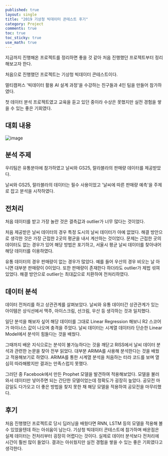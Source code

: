 ```yaml
---
published: true
layout: single
title: "2019 기상청 빅데이터 콘테스트 후기"
category: Project
comments: true
toc: true
toc_sticky: true
use_math: true
---
```


지금까지 진행해온 프로젝트를 정리하면 좋을 것 같아 처음 진행했던 프로젝트부터 정리해보고자 한다. 

처음으로 진행했던 프로젝트는 기상청 빅데이터 콘테스트이다.

멀티캠퍼스 '빅데이터 활용 AI 설계 과정'을 수강하는 친구들과 4인 팀을 만들어 참가하였다.

첫 데이터 분석 프로젝트였고 교육을 듣고 있던 중이라 수상은 못했지만 실전 경험을 쌓을 수 있는 좋은 기회였다.



## 대회 내용

<img src="https://i.ibb.co/NLL9VTc/image.jpg" alt="image" border="0">



## 분석 주제

우리팀은 유통분야에 참가하였고 날씨와 GS25, 랄라블라의 판매량 데이터를 제공받았다.

날씨와 GS25, 랄라블라의 데이터는 필수 사용이었고 '날씨에 따른 판매량 예측'을 주제로 잡고 분석을 시작하였다.



## 전처리

처음 데이터를 받고 가장 놀란 것은 결측값과 outlier가 너무 많다는 것이었다.

처음 제공받은 날씨 데이터의 경우 특정 도시의 날씨 데이터가 아예 없었다. 해결 방안으로 생각한 것은 가장 근접한 2곳의 평균을 내서 계산하는 것이었다. 문제는 근접한 곳의 데이터도 없는 경우가 있어 해당 방법은 포기하고, 서울시 평균 날씨 데이터를 찾아내어 해당 데이터를 이용하였다.

유통 데이터의 경우 판매량이 없는 경우가 많았다. 예를 들어 우산의 경우 비오는 날 아니면 대부분 판매량이 0이었다.  또한 판매량이 존재한다 하더라도 outlier가 제법 섞여있었다. 해결 방안으로 outlier는 최대값으로 치환하여 전처리하였다.



## 데이터 분석

데이터 전처리를 하고 상관관계를 살펴보았다. 날씨와 유통 데이터간 상관관계가 있는 아이템은 상식선에서 맥주, 아이스크림, 선크림, 우산 등 생각하는 것과 일치했다.

일단 분석을 해보자 싶어 해당 데이터를 그대로 Linear Regression 해보니 R2 스코어가 마이너스 값이 나오며 충격을 주었다. 날씨 데이터는 시계열 데이터라 단순한 Linear Model에서 분석이 힘들다는 것을 배웠다.

그때까지 배운 지식으로는 분석이 불가능하다는 것을 깨닫고 RISS에서 날씨 데이터 분석과 관련한 논문을 찾아 전부 읽었다. 대부분 ARIMA를 사용해 분석한다는 것을 배웠고 적용해보기로 하였다. ARIMA를 통한 시계열 분석을 처음하는 터라 코드를 보며 열심히 따라해봤지만 결과는 만족스럽지 못했다.

그러던 중 Facebook에서 만든 Prophet 모델을 발견하여 적용해보았다. 모델을 불러와서 데이터만 넣어주면 되는 간단한 모델이었는데 정확도가 굉장히 높았다. 공모전 마감일도 다가오고 더 좋은 방법을 찾지 못한 채 해당 모델을 적용하여 공모전을 마무리했다.



## 후기

처음 진행했던 프로젝트로 당시 딥러닝을 배웠다면 RNN, LSTM 등의 모델을 적용해 볼 수 있었을텐데 하는 아쉬움이 남는다. 기상청 빅데이터 콘테스트에 참가하며 배운점은 실제 데이터는 전처리부터 굉장히 어렵다는 것이다. 실제로 데이터 분석보다 전처리에 시간이 훨씬 많이 들었다. 결과는 아쉬웠지만 실전 경험을  쌓을 수 있는 좋은 기회였다고 생각한다.